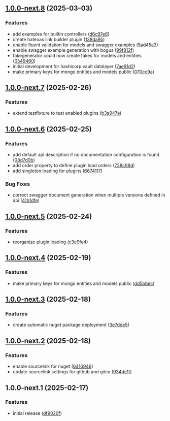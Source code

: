 ## [1.0.0-next.8](https://git.x-breitschaft.de/global/xsdk/compare/v1.0.0-next.7...v1.0.0-next.8) (2025-03-03)

### Features

* add examples for builtin controllers ([d6c97e6](https://git.x-breitschaft.de/global/xsdk/commit/d6c97e61a7c83887b794cf7b8ed8dc714f427bfb))
* create hateoas link builder plugin ([138da9b](https://git.x-breitschaft.de/global/xsdk/commit/138da9bb1e7357fed0c2b97249cb59cec2b29a78))
* enable fluent validation for models and swagger examples ([5ad45a3](https://git.x-breitschaft.de/global/xsdk/commit/5ad45a324c648c15be24b102e194fc77b4b93137))
* enable swagger example generation with bogus ([99f812f](https://git.x-breitschaft.de/global/xsdk/commit/99f812fef37738a6e967ca8577ec7d79b3b65974))
* fakegenerator could now create fakes for models and entities ([0549460](https://git.x-breitschaft.de/global/xsdk/commit/05494600204842b3dbc77e79e3e1ff646c25da6f))
* initial development for hashicorp vault datalayer ([7ae91d2](https://git.x-breitschaft.de/global/xsdk/commit/7ae91d2e8d9cf5f0b1d78b5388a1d50446f8c256))
* make primary keys for mongo entities and models public ([070cc9a](https://git.x-breitschaft.de/global/xsdk/commit/070cc9a5363ee36ef9d5b131128b793b0a68a4d4))

## [1.0.0-next.7](https://git.x-breitschaft.de/global/xsdk/compare/v1.0.0-next.6...v1.0.0-next.7) (2025-02-26)

### Features

* extend testfixture to test enabled plugins ([b3a947a](https://git.x-breitschaft.de/global/xsdk/commit/b3a947a4ee8b3b0232b3833ce8100b8b17666839))

## [1.0.0-next.6](https://git.x-breitschaft.de/global/xsdk/compare/v1.0.0-next.5...v1.0.0-next.6) (2025-02-25)

### Features

* add default api description if no documentation configuration is found ([08d7d0b](https://git.x-breitschaft.de/global/xsdk/commit/08d7d0b6bb319f17d96fb7effd48fb8c1658a8bf))
* add order property to define plugin load orders ([738c98d](https://git.x-breitschaft.de/global/xsdk/commit/738c98daa509fdcf4f21c513659317c8be91a0be))
* add singleton loading for plugins ([6674117](https://git.x-breitschaft.de/global/xsdk/commit/66741173939c54d3e8682fd4336824c61cbd5b80))

### Bug Fixes

* correct swagger document generation when multiple versions defined in api ([41b1dfe](https://git.x-breitschaft.de/global/xsdk/commit/41b1dfe57e9233bf9774f7054ee5a49815bce2a9))

## [1.0.0-next.5](https://git.x-breitschaft.de/global/xsdk/compare/v1.0.0-next.4...v1.0.0-next.5) (2025-02-24)

### Features

* reorganize plugin loading ([c3e9fe4](https://git.x-breitschaft.de/global/xsdk/commit/c3e9fe4a3e4f181248a7c5c27cd0857a49d34cf9))

## [1.0.0-next.4](https://git.x-breitschaft.de/global/xsdk/compare/v1.0.0-next.3...v1.0.0-next.4) (2025-02-19)

### Features

* make primary keys for mongo entities and models public ([dd5bbec](https://git.x-breitschaft.de/global/xsdk/commit/dd5bbecb193874955f6757880268958ba63bb855))

## [1.0.0-next.3](https://git.x-breitschaft.de/global/xsdk/compare/v1.0.0-next.2...v1.0.0-next.3) (2025-02-18)

### Features

* create automatic nuget package deployment ([3e7dde5](https://git.x-breitschaft.de/global/xsdk/commit/3e7dde5a7009e5a24f2ec39b1b9efc2b38a5ecc9))

## [1.0.0-next.2](https://git.x-breitschaft.de/global/xsdk/compare/v1.0.0-next.1...v1.0.0-next.2) (2025-02-18)

### Features

* enable sourcelink for nuget ([6416946](https://git.x-breitschaft.de/global/xsdk/commit/641694658099a0f10454909505212623825bd9c2))
* update sourcelink settings for github and gitea ([934dc1f](https://git.x-breitschaft.de/global/xsdk/commit/934dc1f092ca71cc537b18dee23b21e33a8307a3))

## 1.0.0-next.1 (2025-02-17)

### Features

* initial release ([df9020f](https://git.x-breitschaft.de/global/xsdk/commit/df9020f820ff5757255c2cc34a4a5bc3e4054da1))
